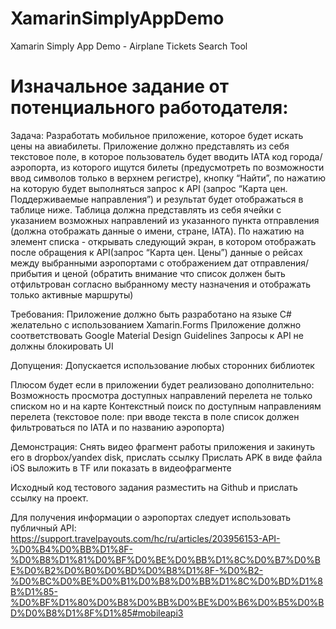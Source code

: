 # XamarinSimplyAppDemo
Xamarin Simply App Demo - Airplane Tickets Search Tool

Изначальное задание от потенциального работодателя:
=======================================================================

Задача:
Разработать мобильное приложение, которое будет искать цены на авиабилеты.
Приложение должно представлять из себя текстовое поле, в которое пользователь будет вводить IATA код города/аэропорта, из которого ищутся билеты (предусмотреть по возможности ввод символов только в верхнем регистре), кнопку “Найти”, по нажатию на которую будет выполняться запрос к API (запрос “Карта цен. Поддерживаемые направления”) и результат будет отображаться в таблице ниже. 
Таблица должна представлять из себя ячейки с указанием возможных направлений из указанного пункта отправления (должна отображать данные о имени, стране, IATA). По нажатию на элемент списка - открывать следующий экран, в котором отображать после обращения к API(запрос “Карта цен. Цены”) данные о рейсах между выбранными аэропортами с отображением дат отправления/прибытия и ценой (обратить внимание что список должен быть отфильтрован согласно выбранному месту назначения и отображать только активные маршруты)

Требования:
Приложение должно быть разработано на языке C#  желательно с  использованием Xamarin.Forms
Приложение должно соответствовать Google Material Design Guidelines
Запросы к  API не должны блокировать UI

Допущения:
Допускается использование любых сторонних библиотек

Плюсом будет если в приложении будет реализовано дополнительно:
Возможность просмотра доступных направлений перелета не только списком но и на карте
Контекстный поиск по доступным направлениям перелета (текстовое поле: при вводе текста в поле список должен фильтроваться по IATA и по названию аэропорта)

Демонстрация:
Снять видео фрагмент работы приложения и закинуть его в dropbox/yandex disk, прислать ссылку
Прислать APK в виде файла
iOS выложить в TF или показать в видеофрагменте

Исходный код тестового задания разместить на Github и прислать ссылку на проект.

Для получения информации о аэропортах следует использовать публичный API:
https://support.travelpayouts.com/hc/ru/articles/203956153-API-%D0%B4%D0%BB%D1%8F-%D0%B8%D1%81%D0%BF%D0%BE%D0%BB%D1%8C%D0%B7%D0%BE%D0%B2%D0%B0%D0%BD%D0%B8%D1%8F-%D0%B2-%D0%BC%D0%BE%D0%B1%D0%B8%D0%BB%D1%8C%D0%BD%D1%8B%D1%85-%D0%BF%D1%80%D0%B8%D0%BB%D0%BE%D0%B6%D0%B5%D0%BD%D0%B8%D1%8F%D1%85#mobileapi3

